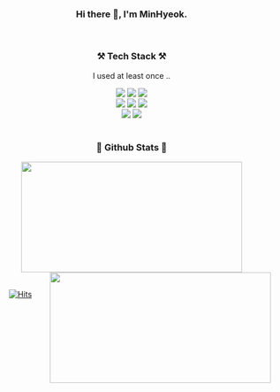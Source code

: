 <div align="center" >

### Hi there 👋, I'm MinHyeok.

<br>

### ⚒️ Tech Stack ⚒️
I used at least once ..

<div>

<img src="https://img.shields.io/badge/python-3776AB?style=for-the-badge&logo=python&logoColor=white">
<img src="https://img.shields.io/badge/django-092E20?style=for-the-badge&logo=django&logoColor=white">
<img src="https://img.shields.io/badge/qt-41CD52?style=for-the-badge&logo=Qt&logoColor=white">

</div>

<div>

<img src="https://img.shields.io/badge/HTML5-E34F26?style=for-the-badge&logo=html5&logoColor=white">
<img src="https://img.shields.io/badge/CSS3-1572B6?style=for-the-badge&logo=CSS3#&logoColor=white">
<img src="https://img.shields.io/badge/javascript-F7DF1E?style=for-the-badge&logo=javaScript&logoColor=white">

</div>

<div>

<img src="https://img.shields.io/badge/java-gray?style=for-the-badge&logo=java&logoColor=white">
<img src="https://img.shields.io/badge/spring-6DB33F?style=for-the-badge&logo=spring&logoColor=white">

</div>

<br>

<div align="center">


### 🌟 Github Stats 🌟
<img width="400px" height="200px" src="https://github-readme-stats.vercel.app/api?username=sonmh79&theme=dark" />

<img align="right" width="400px" height="200px" src="https://github-readme-stats.vercel.app/api/top-langs/?username=sonmh79&layout=compact&theme=dark" />

</div>

<br>

[![Hits](https://hits.seeyoufarm.com/api/count/incr/badge.svg?url=https%3A%2F%2Fgithub.com%2Fsonmh79&count_bg=%2379C83D&title_bg=%23555555&icon=&icon_color=%23E7E7E7&title=hits&edge_flat=false)](https://hits.seeyoufarm.com)

</div>

